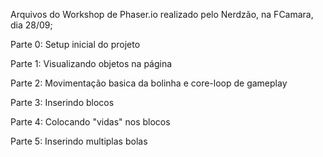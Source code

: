 Arquivos do Workshop de Phaser.io realizado pelo Nerdzão, na FCamara, dia 28/09;

Parte 0: Setup inicial do projeto

Parte 1: Visualizando objetos na página

Parte 2: Movimentação basica da bolinha e core-loop de gameplay

Parte 3: Inserindo blocos

Parte 4: Colocando "vidas" nos blocos

Parte 5: Inserindo multiplas bolas
